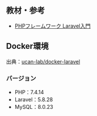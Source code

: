 ## 教材・参考
- [PHPフレームワーク Laravel入門](https://www.shuwasystem.co.jp/book/9784798052588.html)

## Docker環境
出典：[ucan-lab/docker-laravel](https://github.com/ucan-lab/docker-laravel)
### バージョン
- PHP：7.4.14
- Laravel：5.8.28
- MySQL：8.0.23

